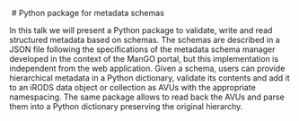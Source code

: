  # Python package for metadata schemas

In this talk we will present a Python package to validate, write and read structured metadata based on schemas. The schemas are described in a JSON file following the specifications of the metadata schema manager developed in the context of the ManGO portal, but this implementation is independent from the web application. Given a schema, users can provide hierarchical metadata in a Python dictionary, validate its contents and add it to an iRODS data object or collection as AVUs with the appropriate namespacing. The same package allows to read back the AVUs and parse them into a Python dictionary preserving the original hierarchy.